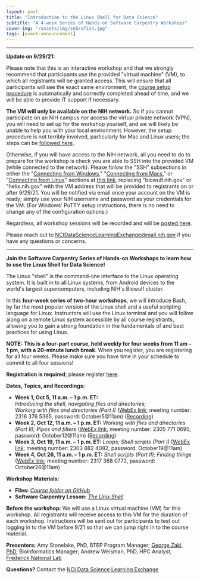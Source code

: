 ```yaml
---
layout: post
title: "Introduction to the Linux Shell for Data Science"
subtitle: "A 4-week Series of Hands-on Software Carpentry Workshops"
cover-img: "/assets/img/zebrafish.jpg"
tags: [event-announcement]
---
```


***

**Update on 9/29/21:**

Please note that this is an interactive workshop and that we strongly recommend that participants use the provided "virtual machine" (VM), to which all registrants will be granted access. This will ensure that all participants will see the exact same environment, the [course setup procedure](https://swcarpentry.github.io/shell-novice/setup.html) is automatically and correctly completed ahead of time, and we will be able to provide IT support if necessary.

**The VM will only be available on the NIH network.** So if you cannot participate on an NIH campus nor access the virtual private network (VPN), you will need to set up for the workshop yourself, and we will likely be unable to help you with your local environment. However, the setup procedure is not terribly involved, particularly for Mac and Linux users; the steps can be [followed here](https://swcarpentry.github.io/shell-novice/setup.html).

Otherwise, if you will have access to the NIH network, all you need to do to prepare for the workshop is check you are able to SSH into the provided VM (while connected to the network). Please follow the "SSH" subsections in either the "[Connecting from Windows](https://hpc.nih.gov/docs/connect.html#windows)," "[Connecting from Macs](https://hpc.nih.gov/docs/connect.html#macs)," or "[Connecting from Linux](https://hpc.nih.gov/docs/connect.html#linux)" sections at [this link](https://hpc.nih.gov/docs/connect.html), replacing "biowulf.nih.gov" or "helix.nih.gov" with the VM address that will be provided to registrants on or after 9/29/21. You will be notified via email once your account on the VM is ready; simply use your NIH username and password as your credentials for the VM. (For Windows' PuTTY setup instructions, there is no need to change any of the configuration options.)

Regardless, all workshop sessions will be recorded and will be [posted here](https://cbiit.github.io/p2p-datasci/2021-09-09-introduction_to_linux).

Please reach out to [NCIDataScienceLearningExchange@mail.nih.gov](mailto:mailto:NCIDataScienceLearningExchange@mail.nih.gov) if you have any questions or concerns.

***

**Join the Software Carpentry Series of Hands-on Workshops to learn how to use the Linux Shell for Data Science!**

The Linux "shell" is the command-line interface to the Linux operating system. It is built in to all Linux systems, from Android devices to the world's largest supercomputers, including NIH's Biowulf cluster.

In this **four-week series of two-hour workshops**, we will introduce Bash, by far the most popular version of the Linux shell and a useful scripting language for Linux. Instructors will use the Linux terminal and you will follow along on a remote Linux system accessible by all course registrants, allowing you to gain a strong foundation in the fundamentals of and best practices for using Linux.

**NOTE:** **This is a four-part course, held weekly for four weeks from 11 am – 1 pm, with a 20-minute lunch break**. When you register, you are registering for all four weeks. Please make sure you have time in your schedule to commit to all four sessions!

**Registration is required**; please register [here](https://forms.office.com/Pages/ResponsePage.aspx?id=eHW3FHOX1UKFByUcotwrBmZTSnRbXM9JpWdlqxYLNZxUOUg3VEFaRzMyRDBUTEhETzQxSklERDlXVS4u).

**Dates, Topics, and Recordings:**

* **Week 1, Oct 5, 11 a.m. – 1 p.m. ET:** *Introducing the shell, navigating files and directories; Working with files and directories (Part I)* ([WebEx link](https://cbiit.webex.com/cbiit/j.php?MTID=mb441857250caf7d6b287be4c80791f5f); meeting number: 2316 376 5365, password: October5@11am) ([Recording](https://cbiit.webex.com/cbiit/ldr.php?RCID=9f952a21fff2747b5f5624e4a9ffca3a))
* **Week 2, Oct 12, 11 a.m. – 1 p.m. ET:** *Working with files and directories (Part II); Pipes and filters* ([WebEx link](https://cbiit.webex.com/cbiit/j.php?MTID=madc9f83d63106f8cca60844f08294a2e); meeting number: 2305 771 0695, password: October12@11am) ([Recording](https://cbiit.webex.com/cbiit/ldr.php?RCID=a482f7acffdff1b02faf84d251869c09))
* **Week 3, Oct 19, 11 a.m. – 1 p.m. ET:** *Loops; Shell scripts (Part I)* ([WebEx link](https://cbiit.webex.com/cbiit/j.php?MTID=m0b9b7194e5f54382eb185e304e68756f); meeting number: 2303 882 4082, password: October19@11am)
* **Week 4, Oct 26, 11 a.m. – 1 p.m. ET:** *Shell scripts (Part II); Finding things* ([WebEx link](https://cbiit.webex.com/cbiit/j.php?MTID=m06faf0aea8f971e1a827a929ee072036); meeting number: 2317 368 0772, password: October26@11am)

**Workshop Materials:**

* **Files:** *[Course folder on GitHub](https://github.com/CBIIT/p2p-datasci/tree/master/workshop_materials/2021-09-21-introduction_to_linux)*
* **Software Carpentry Lesson:** *[The Unix Shell](http://swcarpentry.github.io/shell-novice)*

**Before the workshop:** We will use a Linux virtual machine (VM) for this workshop. All registrants will receive access to this VM for the duration of each workshop. Instructions will be sent out for participants to test out logging in to the VM before 9/21 so that we can jump right in to the course material.

**Presenters:** Amy Stonelake, PhD, BTEP Program Manager; [George Zaki, PhD](https://www.linkedin.com/in/george-zaki-361b2131/), Bioinformatics Manager; Andrew Weisman, PhD, HPC Analyst, [Frederick National Lab](https://frederick.cancer.gov)

**Questions?** Contact the [NCI Data Science Learning Exchange](mailto:NCIDataScienceLearningExchange@mail.nih.gov)
